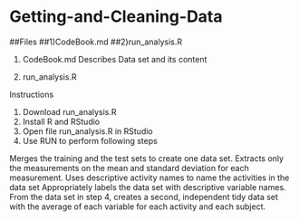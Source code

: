 # Getting-and-Cleaning-Data

##Files
##1)CodeBook.md
##2)run_analysis.R

1) CodeBook.md
Describes Data set and its content

2) run_analysis.R

Instructions
1) Download run_analysis.R
2) Install R and RStudio
3) Open file run_analysis.R in RStudio
4) Use RUN to perform following steps

Merges the training and the test sets to create one data set.
Extracts only the measurements on the mean and standard deviation for each measurement.
Uses descriptive activity names to name the activities in the data set
Appropriately labels the data set with descriptive variable names.
From the data set in step 4, creates a second, independent tidy data set with the average of each variable for each activity and each subject.
